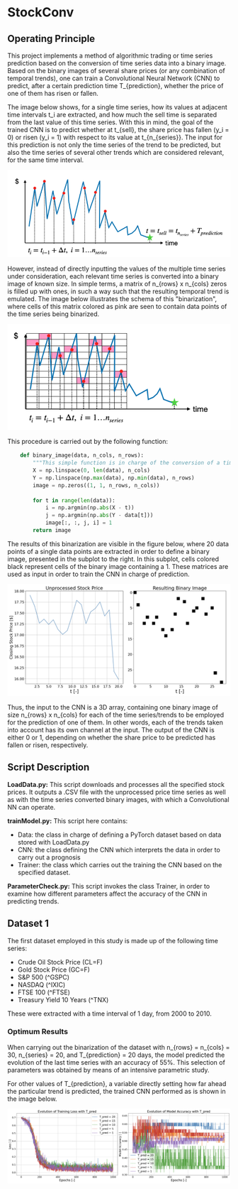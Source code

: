 # StockConv

## Operating Principle
This project implements a method of algorithmic trading or time series prediction based on the conversion of time series data into a binary image. Based on the binary images of several share prices (or any combination of temporal trends), one can train a Convolutional Neural Network (CNN) to predict, after a certain prediction time T_{prediction}, whether the price of one of them has risen or fallen. 

The image below shows, for a single time series, how its values at adjacent time intervals t_i are extracted, and how much the sell time is separated from the last value of this time series. With this in mind, the goal of the trained CNN is to predict whether at t_{sell}, the share price has fallen (y_i = 0) or risen (y_i = 1) with respect to its value at t_{n_{series}}. The input for this prediction is not only the time series of the trend to be predicted, but also the time series of several other trends which are considered relevant, for the same time interval.

![image info](./Images/timeseries.png)

However, instead of directly inputting the values of the multiple time series under consideration, each relevant time series is converted into a binary image of known size. In simple terms, a matrix of n_{rows} x n_{cols} zeros is filled up with ones, in such a way such that the resulting temporal trend is emulated. The image below illustrates the schema of this "binarization", where cells of this matrix colored as pink are seen to contain data points of the time series being binarized.

![image info](./Images/binary1.png)

This procedure is carried out by the following function:

```python
    def binary_image(data, n_cols, n_rows):
        """This simple function is in charge of the conversion of a time series of data into its binary image equivalent"""
        X = np.linspace(0, len(data), n_cols)
        Y = np.linspace(np.max(data), np.min(data), n_rows)
        image = np.zeros((1, 1, n_rows, n_cols))

        for t in range(len(data)):
            i = np.argmin(np.abs(X - t))
            j = np.argmin(np.abs(Y - data[t]))
            image[:, :, j, i] = 1
        return image
```

The results of this binarization are visible in the figure below, where 20 data points of a single data points are extracted in order to define a binary image, presented in the subplot to the right. In this subplot, cells colored black represent cells of the binary image containing a 1. These matrices are used as input in order to train the CNN in charge of prediction.

![image info](./Images/binary2.png)

Thus, the input to the CNN is a 3D array, containing one binary image of size n_{rows} x n_{cols} for each of the time series/trends to be employed for the prediction of one of them. In other words, each of the trends taken into account has its own channel at the input. The output of the CNN is either 0 or 1, depending on whether the share price to be predicted has fallen or risen, respectively.

## Script Description
**LoadData.py:** This script downloads and processes all the specified stock prices. It outputs a .CSV file with the unprocessed
    price time series as well as with the time series converted binary images, with which a Convolutional NN can operate.
    
    
**trainModel.py:** This script here contains:
* Data: the class in charge of defining a PyTorch dataset based on data stored with LoadData.py
* CNN: the class defining the CNN which interprets the data in order to carry out a prognosis
* Trainer: the class which carries out the training the CNN based on the specified dataset.


**ParameterCheck.py:** This script invokes the class Trainer, in order to examine how different parameters affect the accuracy of the CNN in predicting trends.

## Dataset 1
The first dataset employed in this study is made up of the following time series:
* Crude Oil Stock Price (CL=F)
* Gold Stock Price (GC=F)
* S&P 500 (^GSPC)
* NASDAQ (^IXIC)
* FTSE 100 (^FTSE)
* Treasury Yield 10 Years (^TNX)

These were extracted with a time interval of 1 day, from 2000 to 2010.

### Optimum Results
When carrying out the binarization of the dataset with n_{rows} = n_{cols} = 30, n_{series} = 20, and T_{prediction} = 20 days, the model predicted the evolution of the last time series with an accuracy of 55%. This selection of parameters was obtained by means of an intensive parametric study.

For other values of T_{prediction}, a variable directly setting how far ahead the particular trend is predicted, the trained CNN performed as is shown in the image below.

![image info](./Images/optim1.png)
